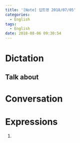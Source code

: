 ```yaml
---
title: '[Note] 입트영 2018/07/05'
categories:
  - English
tags:
  - English
date: 2018-08-06 09:30:54
---
```


# Dictation
## Talk about

# Conversation

# Expressions
1.